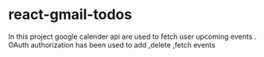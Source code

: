 # react-gmail-todos
In this project google calender api are used to fetch user upcoming events . OAuth authorization has been used to add ,delete ,fetch events
